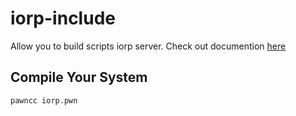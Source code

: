 # iorp-include
Allow you to build scripts iorp server. Check out documention <a href="https://wiki.iorp.in/Category:IORP_Scripting_Documentation">here</a>


## Compile Your System

<code>pawncc iorp.pwn</code>
